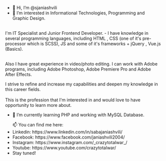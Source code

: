 - 👋 Hi, I’m @sjaniashvili
- 👀 I’m interested in Informational Technologies, Programming and Graphic Design. 
<br>
I'm IT Specialist and Junior Frontend Developer.
- I have knowledge in several programming languages, including HTML , 
CSS (one of it's pre-processor which is SCSS), 
JS and some of it's frameworks + jQuery , Vue.js (Basics).
  
<br> Also I have great experience in video/photo editing.
I can work with Adobe programs, including Adobe Photoshop, 
Adobe Premiere Pro and Adobe After Effects.

<p>I strive to refine and increase my capabilities and deepen my knowledge in this career fields.
<br><br>
This is the profession that I'm interested in and would love to have opportunity to learn more about.</p>


- 🌱 I’m currently learning PHP and working with MySQL Database.

<ul> 📫 You can find me here:
<li> Linkedin: https://www.linkedin.com/in/sabajaniashvili/ </li>
<li> Facebook: https://www.facebook.com/janiashvili2004/</li>
<li> Instagram: https://www.instagram.com/_crazytotalwar_/ </li>
<li> Youtube: https://www.youtube.com/crazytotalwar/ </li>
<li> Stay tuned! </li>
</ul>
